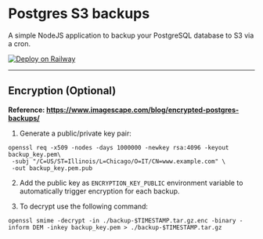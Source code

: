 # Postgres S3 backups

A simple NodeJS application to backup your PostgreSQL database to S3 via a cron.

[![Deploy on Railway](https://railway.app/button.svg)](https://railway.app/new/template/I4zGrH)

---

## Encryption (Optional)

__Reference: https://www.imagescape.com/blog/encrypted-postgres-backups/__

1. Generate a public/private key pair:

```
openssl req -x509 -nodes -days 1000000 -newkey rsa:4096 -keyout backup_key.pem\
 -subj "/C=US/ST=Illinois/L=Chicago/O=IT/CN=www.example.com" \
 -out backup_key.pem.pub
```

2. Add the public key as `ENCRYPTION_KEY_PUBLIC` environment variable to automatically trigger encryption for each backup.

3. To decrypt use the following command:
```
openssl smime -decrypt -in ./backup-$TIMESTAMP.tar.gz.enc -binary -inform DEM -inkey backup_key.pem > ./backup-$TIMESTAMP.tar.gz
```
